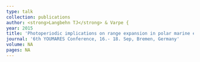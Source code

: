 ```yaml
---
type: talk
collection: publications
author: <strong>Langbehn TJ</strong> & Varpe {
year: 2015
title: 'Photoperiodic implications on range expansion in polar marine ecosystems'
journal: '6th YOUMARES Conference, 16.- 18. Sep, Bremen, Germany'
volume: NA
pages: NA
---
```


